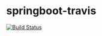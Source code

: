 # springboot-travis

[![Build Status](https://travis-ci.com/kwongiho/springboot-travis.svg?branch=master)](https://travis-ci.com/kwongiho/springboot-travis)